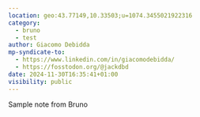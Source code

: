 ```yaml
---
location: geo:43.77149,10.33503;u=1074.3455021922316
category:
  - bruno
  - test
author: Giacomo Debidda
mp-syndicate-to:
  - https://www.linkedin.com/in/giacomodebidda/
  - https://fosstodon.org/@jackdbd
date: 2024-11-30T16:35:41+01:00
visibility: public
---
```


Sample note from Bruno